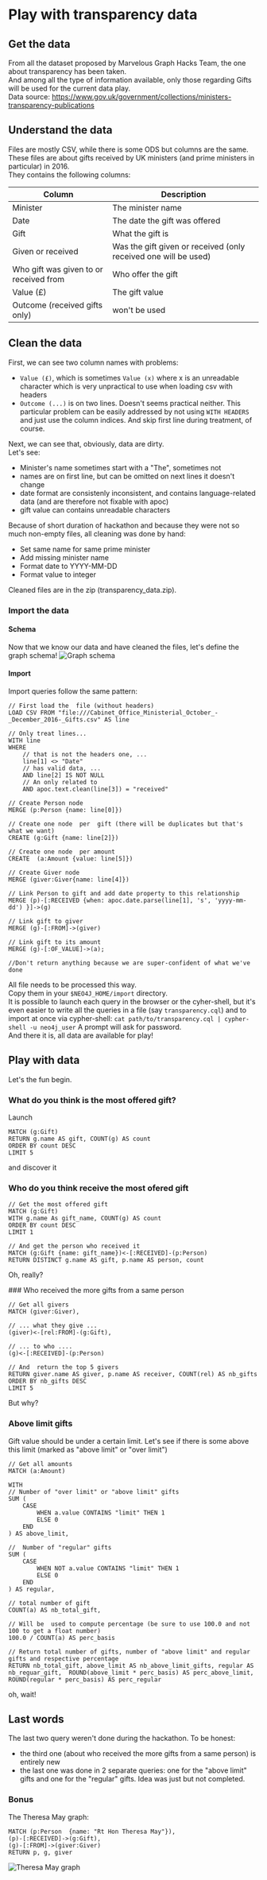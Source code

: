 # Play with transparency data

## Get the data
From all the dataset proposed by Marvelous Graph Hacks Team, the one about transparency has been taken.  
And among all the type of information available, only those regarding Gifts will be used for the current data play.  
Data source: https://www.gov.uk/government/collections/ministers-transparency-publications

## Understand the data
Files are mostly CSV, while there is some ODS but columns are the same.  
These files are about gifts received by UK ministers (and prime ministers in particular) in 2016.  
They contains the following columns:

| Column | Description |
| ------------------- | --------------------------------------------------- |
| Minister          | The minister name |
| Date              | The  date the  gift was offered |
| Gift              | What the gift is |
| Given or received | Was the gift given or received (only received one will be used)|
| Who gift was given to or received from | Who offer the gift |
| Value (£) | The gift value |
|Outcome (received gifts only) | won't be used |

## Clean the data
First, we can see two column names with problems:
- `Value (£)`, which is sometimes `Value (x)` where x is an unreadable character which is very unpractical to use when loading csv with headers
- `Outcome (...)` is on two lines. Doesn't seems practical neither.
This particular problem can be easily addressed by not using `WITH HEADERS` and just use the column indices. And skip first line during treatment, of course.  

Next, we can see that, obviously, data are dirty.  
Let's see:
- Minister's name  sometimes start with a "The", sometimes not
- names are on first line, but can be omitted on next lines it doesn't change
- date format are consistenly inconsistent, and contains language-related data (and are therefore not fixable with apoc)
- gift value can contains unreadable characters 

Because of short duration of hackathon and because they were not so much non-empty files, all cleaning was done by hand:
- Set same name for same prime minister
- Add missing minister name
- Format date to YYYY-MM-DD
- Format value to integer

Cleaned files are in the zip (transparency_data.zip).

### Import the data
#### Schema
Now that we know our data and have cleaned the files, let's define the graph schema!
![Graph schema](images/schema.png)

#### Import
Import queries follow the same pattern:
```
// First load the  file (without headers)
LOAD CSV FROM "file:///Cabinet_Office_Ministerial_October_-_December_2016-_Gifts.csv" AS line

// Only treat lines...
WITH line
WHERE 
    // that is not the headers one, ...
    line[1] <> "Date" 
    // has valid data, ...
    AND line[2] IS NOT NULL 
    // An only related to 
    AND apoc.text.clean(line[3]) = "received"

// Create Person node
MERGE (p:Person {name: line[0]})

// Create one node  per  gift (there will be duplicates but that's what we want)
CREATE (g:Gift {name: line[2]})

// Create one node  per amount
CREATE  (a:Amount {value: line[5]})

// Create Giver node
MERGE (giver:Giver{name: line[4]})

// Link Person to gift and add date property to this relationship
MERGE (p)-[:RECEIVED {when: apoc.date.parse(line[1], 's', 'yyyy-mm-dd') }]->(g)

// Link gift to giver
MERGE (g)-[:FROM]->(giver)

// Link gift to its amount
MERGE (g)-[:OF_VALUE]->(a);

//Don't return anything because we are super-confident of what we've done
```


All file needs to be  processed this way.  
Copy them in your `$NEO4J_HOME/import` directory.  
It is possible to launch each query in the  browser or the cyher-shell, but it's even easier to write all the queries in a file (say `transparency.cql`) and to import at once via cypher-shell:
`cat path/to/transparency.cql | cypher-shell -u neo4j_user`
A prompt will ask for password.  
And there it is, all data are available for play!

## Play with data
Let's the fun begin.  

### What do you think is the  most offered gift?
Launch
```
MATCH (g:Gift) 
RETURN g.name AS gift, COUNT(g) AS count
ORDER BY count DESC
LIMIT 5
```
and discover it

### Who do you think receive the most ofered gift
```
// Get the most offered gift
MATCH (g:Gift) 
WITH g.name As gift_name, COUNT(g) AS count
ORDER BY count DESC
LIMIT 1

// And get the person who received it
MATCH (g:Gift {name: gift_name})<-[:RECEIVED]-(p:Person)
RETURN DISTINCT g.name AS gift, p.name AS person, count
```
Oh, really?

### Who received the more gifts from a same  person
```
// Get all givers
MATCH (giver:Giver),

// ... what they give ...
(giver)<-[rel:FROM]-(g:Gift),

// ... to who ....
(g)<-[:RECEIVED]-(p:Person)

// And  return the top 5 givers
RETURN giver.name AS giver, p.name AS receiver, COUNT(rel) AS nb_gifts
ORDER BY nb_gifts DESC
LIMIT 5
```
But why?

### Above limit gifts
Gift value should be under a certain limit. Let's see if there is some above this limit (marked as "above limit" or "over limit")
```
// Get all amounts
MATCH (a:Amount)

WITH 
// Number of "over limit" or "above limit" gifts 
SUM (
    CASE 
        WHEN a.value CONTAINS "limit" THEN 1
        ELSE 0
    END      
) AS above_limit,

//  Number of "regular" gifts
SUM (
    CASE 
        WHEN NOT a.value CONTAINS "limit" THEN 1
        ELSE 0
    END      
) AS regular,

// total number of gift
COUNT(a) AS nb_total_gift,

// Will be  used to compute percentage (be sure to use 100.0 and not 100 to get a float number)
100.0 / COUNT(a) AS perc_basis

// Return total number of gifts, number of "above limit" and regular gifts and respective percentage 
RETURN nb_total_gift, above_limit AS nb_above_limit_gifts, regular AS nb_reguar_gift,  ROUND(above_limit * perc_basis) AS perc_above_limit, ROUND(regular * perc_basis) AS perc_regular
```
oh, wait!

## Last words
The last two query weren't done during the hackathon. To be honest:
- the third one (about who received the more gifts from a same person) is entirely new
- the last one was done in 2 separate queries: one for the "above limit" gifts and one for the "regular" gifts. Idea was just but not completed.

### Bonus
The Theresa May graph:
```
MATCH (p:Person  {name: "Rt Hon Theresa May"}),
(p)-[:RECEIVED]->(g:Gift),
(g)-[:FROM]->(giver:Giver)
RETURN p, g, giver
```

![Theresa May graph](images/theresa_may_gifts.png)
